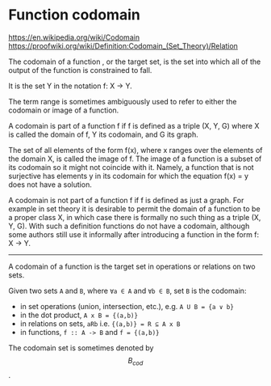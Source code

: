 # Function codomain

https://en.wikipedia.org/wiki/Codomain
https://proofwiki.org/wiki/Definition:Codomain_(Set_Theory)/Relation

The codomain of a function
, or the target set, 
is the set into which 
all of the output of the function 
is constrained to fall.

It is the set Y in the notation f: X → Y. 

The term range is sometimes ambiguously used to refer to either the codomain or image of a function.

A codomain is part of a function f if f is defined as a triple (X, Y, G) where X is called the domain of f, Y its codomain, and G its graph.

The set of all elements of the form f(x), where x ranges over the elements of the domain X, is called the image of f. The image of a function is a subset of its codomain so it might not coincide with it. Namely, a function that is not surjective has elements y in its codomain for which the equation f(x) = y does not have a solution.

A codomain is not part of a function f if f is defined as just a graph.
For example in set theory it is desirable to permit the domain of a function to be a proper class X, in which case there is formally no such thing as a triple (X, Y, G). With such a definition functions do not have a codomain, although some authors still use it informally after introducing a function in the form f: X → Y.

---



A codomain of a function is the target set in operations or relations on two sets.

Given two sets `A` and `B`, where `∀a ∈ A` and `∀b ∈ B`, set `B` is the codomain:
- in set operations (union, intersection, etc.), e.g. `A U B = {a ∨ b}`
- in the dot product, `A x B = {(a,b)}`
- in relations on sets, `aRb` i.e. `{(a,b)} = R ⊆ A x B`
- in functions, `f :: A -> B` and `f = {(a,b)}`

The codomain set is sometimes denoted by $$B_{cod}$$.

